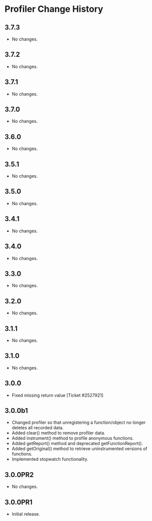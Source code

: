 Profiler Change History
==========================

3.7.3
-----

* No changes.

3.7.2
-----

* No changes.

3.7.1
-----

* No changes.

3.7.0
-----

* No changes.

3.6.0
-----

* No changes.

3.5.1
-----

* No changes.

3.5.0
-----

* No changes.

3.4.1
-----

* No changes.

3.4.0
-----

* No changes.

3.3.0
-----

* No changes.

3.2.0
-----

* No changes.

3.1.1
-----

* No changes.

3.1.0
-----

* No changes.

3.0.0
-----

* Fixed missing return value [Ticket #2527921]

3.0.0b1
-------

* Changed profiler so that unregistering a function/object no longer deletes all recorded data.
* Added clear() method to remove profiler data.
* Added instrument() method to profile anonymous functions.
* Added getReport() method and deprecated getFunctionReport().
* Added getOriginal() method to retrieve uninstrumented versions of functions.
* Implemented stopwatch functionality.

3.0.0PR2
--------

* No changes.

3.0.0PR1
--------

* Initial release.
